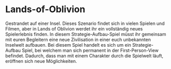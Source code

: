 Lands-of-Oblivion
=================

Gestrandet auf einer Insel.
Dieses Szenario findet sich in vielen Spielen und Filmen, aber in Lands of Oblivion werdet ihr ein vollständig neues Spielerlebnis finden. In diesem Strategie-Aufbau-Spiel müsst ihr gemeinsam mit euren Begleitern eine neue Zivilisation in einer euch unbekannten Inselwelt aufbauen.
Bei diesem Spiel handelt es sich um ein Strategie-Aufbau Spiel, bei welchem man sich permanent in der First-Person-View befindet. Dadurch, dass man mit einem Charakter durch die Spielwelt läuft, eröffnen sich neue Möglichkeiten.
